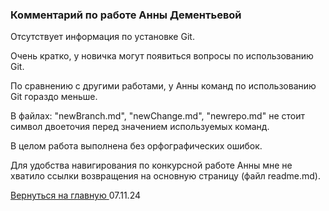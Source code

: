 ### Комментарий по работе Анны Дементьевой

Отсутствует информация по установке Git.

Очень кратко, у новичка могут появиться вопросы по использованию Git.

По сравнению с другими работами, у Анны команд по использованию Git гораздо меньше.

В файлах: "newBranch.md",  "newChange.md", "newrepo.md" не стоит символ двоеточия перед значением используемых команд.

В целом работа выполнена без орфографических ошибок.

Для удобства навигирования по конкурсной работе Анны мне не хватило ссылки возвращения на основную страницу (файл readme.md). 

[Вернуться на главную ](Reviews_for_TW.md "Возврат на главную страницу") 
07.11.24